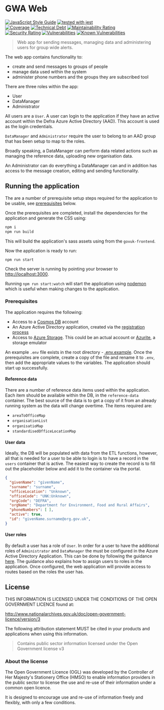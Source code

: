 # GWA Web

[![JavaScript Style Guide](https://img.shields.io/badge/code_style-standard-brightgreen.svg)](https://standardjs.com)
[![tested with jest](https://img.shields.io/badge/tested_with-jest-99424f.svg)](https://github.com/facebook/jest)\
[![Coverage](https://sonarcloud.io/api/project_badges/measure?project=DEFRA_gwa-web&metric=coverage)](https://sonarcloud.io/dashboard?id=DEFRA_gwa-web)
[![Technical Debt](https://sonarcloud.io/api/project_badges/measure?project=DEFRA_gwa-web&metric=sqale_index)](https://sonarcloud.io/dashboard?id=DEFRA_gwa-web)
[![Maintainability Rating](https://sonarcloud.io/api/project_badges/measure?project=DEFRA_gwa-web&metric=sqale_rating)](https://sonarcloud.io/dashboard?id=DEFRA_gwa-web)\
[![Security Rating](https://sonarcloud.io/api/project_badges/measure?project=DEFRA_gwa-web&metric=security_rating)](https://sonarcloud.io/dashboard?id=DEFRA_gwa-web)
[![Vulnerabilities](https://sonarcloud.io/api/project_badges/measure?project=DEFRA_gwa-web&metric=vulnerabilities)](https://sonarcloud.io/dashboard?id=DEFRA_gwa-web)
[![Known Vulnerabilities](https://snyk.io/test/github/defra/gwa-web/badge.svg)](https://snyk.io/test/github/defra/gwa-web)

> Web app for sending messages, managing data and administering users for group
> wide alerts.

The web app contains functionality to:

* create and send messages to groups of people
* manage data used within the system
* administer phone numbers and the groups they are subscribed tool

There are three roles within the app:

* User
* DataManager
* Administrator

All users are a `User`. A user can login to the application if they have an
active account within the Defra Azure Active Directory (AAD). This account is
used as the login credentials.

`DataManager` and `Administrator` require the user to belong to an AAD group
that has been setup to map to the roles.

Broadly speaking, a DataManager can perform data related actions such as
managing the reference data, uploading new organisation data.

An Administrator can do everything a DataManager can and in addition has access
to the message creation, editing and sending functionality.

## Running the application

The are a number of prerequisite setup steps required for the application to be
usable, see [prerequisites](#prerequisites) below.

Once the prerequisites are completed, install the dependencies for the
application and generate the CSS using:

```cmd
npm i
npm run build
```

This will build the application's sass assets using from the `govuk-frontend`.

Now the application is ready to run:

`npm run start`

Check the server is running by pointing your browser to
[http://localhost:3000](http://localhost:3000).

Running `npm run start:watch` will start the application using
[nodemon](https://www.npmjs.com/package/nodemon) which is useful when making
changes to the application.

### Prerequisites

The application requires the following:

* Access to a
  [Cosmos DB](https://docs.microsoft.com/en-us/azure/cosmos-db/introduction)
  account
* An Azure Active Directory application, created via the
  [registration process](https://docs.microsoft.com/en-us/azure/active-directory/develop/quickstart-register-app)
* Access to
  [Azure Storage](https://docs.microsoft.com/en-us/azure/storage/common/storage-introduction).
  This could be an actual account or
  [Azurite](https://docs.microsoft.com/en-us/azure/storage/common/storage-use-azurite),
  a storage emulator

An example `.env` file exists in the root directory -
[.env.example](.env.example). Once the prerequisites are complete, create a
copy of the file and rename it to `.env`, then add the appropriate values to
the variables. The application should start up successfully.

#### Reference data

There are a number of reference data items used within the application. Each
item should be available within the DB, in the `reference-data` container. The
best source of the data is to get a copy of it from an already running system
as the data will change overtime. The items required are:

* `areaToOfficeMap`
* `organisationList`
* `organisatioMap`
* `standardisedOfficeLocationMap`

#### User data

Ideally, the DB will be populated with data from the ETL functions, however,
all that is needed for a user to be able to login is to have a record in the
`users` container that is active. The easiest way to create the record is to
fill out the placeholder below and add it to the container via the portal.

```json
{
  "givenName": "givenName",
  "surname": "surname",
  "officeLocation": "Unknown",
  "officeCode": "UNK:Unknown",
  "orgCode": "DEFRA",
  "orgName": "Department for Environment, Food and Rural Affairs",
  "phoneNumbers": [ ],
  "active": true,
  "id": "givenName.surname@org.gov.uk",
}
```

#### User roles

By default a user has a role of `User`. In order for a user to have the
additional roles of `Administrator` and `DataManager` the must be configured in
the Azure Active Directory Application. This can be done by following the
guidance
[here](https://docs.microsoft.com/en-us/azure/active-directory/develop/howto-add-app-roles-in-azure-ad-apps).
The guidance also explains how to assign users to roles in the application.
Once configured, the web application will provide access to routes based on the
roles the user has.

## License

THIS INFORMATION IS LICENSED UNDER THE CONDITIONS OF THE OPEN GOVERNMENT
LICENCE found at:

<http://www.nationalarchives.gov.uk/doc/open-government-licence/version/3>

The following attribution statement MUST be cited in your products and
applications when using this information.

> Contains public sector information licensed under the Open Government license
> v3

### About the license

The Open Government Licence (OGL) was developed by the Controller of Her
Majesty's Stationery Office (HMSO) to enable information providers in the
public sector to license the use and re-use of their information under a common
open licence.

It is designed to encourage use and re-use of information freely and flexibly,
with only a few conditions.
